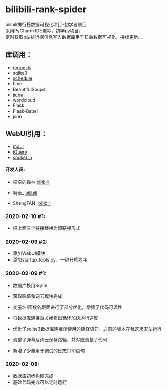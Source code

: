 # bilibili-rank-spider
bilibili排行榜数据可视化项目-初学者项目  
采用PyCharm IDE编写，初学py项目。  
定时获取b站排行榜信息写入数据库用于日后数据可视化，持续更新...  
## 库调用：
 - [requests](https://github.com/psf/requests "Github")
 - sqlite3
 - [schedule](https://github.com/dbader/schedule "Github")
 - time
 - BeautifulSoup4
 - [jieba](https://github.com/LiveMirror/jieba "Github")
 - wordcloud
 - Flask
 - Flask-Babel
 - json


## WebUI引用：
 - [mdui](https://www.mdui.org/docs "docs")
 - [jQuery](https://www.jquery.com/ "docs")
 - [socket.io](https://socket.io/ "docs")

#### 开发人员:  
 - 喵空的森林 [bilibili](https://space.bilibili.com/34476349 "前往他的bilibili")

 - 啊泰_ [bilibili](https://space.bilibili.com/23106193 "前往他的bilibili")

 - ShengFAN_ [bilibili](https://space.bilibili.com/496636524 "前往他的bilibili")


### 2020-02-10 #1:
 - 把上面三个链接替换为超链接形式


### 2020-02-09 #2:
 - 添加WebUI模块
 - 添加startup_tools.py，一键开启程序


### 2020-02-09 #1:  
 - 数据库换用Sqlite  
 - 获取弹幕和词云模块完成  


 - 变量名/函数名层面进行了部分优化，增强了代码可读性
 - 将数据库连接及关闭移出循环加快运行速度
 - 优化了sqlite3数据库连接所使用的路径语句，之前的版本在我这里无法运行
 - 调整了弹幕及词云保存路径，并对应调整了代码
 - 新增了少量用于调试的日志打印语句


### 2020-02-08:  
 - 数据库初步构建完成   
 - 基础代码完成可以定时运行  
